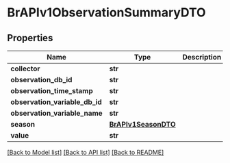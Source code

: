 # BrAPIv1ObservationSummaryDTO

## Properties
Name | Type | Description | Notes
------------ | ------------- | ------------- | -------------
**collector** | **str** |  | [optional] 
**observation_db_id** | **str** |  | [optional] 
**observation_time_stamp** | **str** |  | [optional] 
**observation_variable_db_id** | **str** |  | [optional] 
**observation_variable_name** | **str** |  | [optional] 
**season** | [**BrAPIv1SeasonDTO**](BrAPIv1SeasonDTO.md) |  | [optional] 
**value** | **str** |  | [optional] 

[[Back to Model list]](../README.md#documentation-for-models) [[Back to API list]](../README.md#documentation-for-api-endpoints) [[Back to README]](../README.md)

